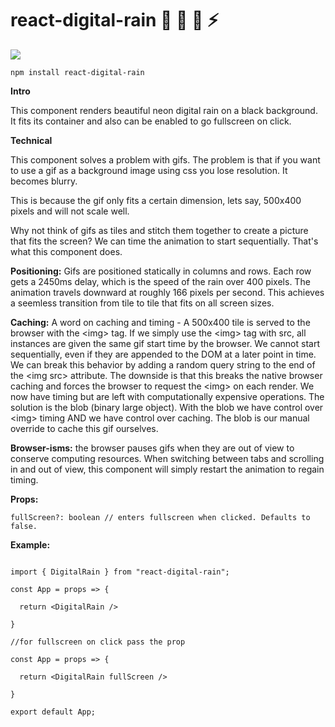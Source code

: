 # react-digital-rain 💊 🔴 🔵 ⚡

<img src="./src/digital_rain.gif">

```
npm install react-digital-rain
```

**Intro**

This component renders beautiful neon digital rain on a black background.  It fits its container and also can be enabled to go fullscreen on click.


**Technical**

This component solves a problem with gifs. The problem is that if you want to use a gif as a background image using css you lose resolution.  It becomes blurry. 

This is because the gif only fits a certain dimension, lets say, 500x400 pixels and will not scale well.

Why not think of gifs as tiles and stitch them together to create a picture that fits the screen? We can time the animation to start sequentially.  That's what this component does.

**Positioning:** Gifs are positioned statically in columns and rows. Each row gets a 2450ms delay, which is the speed of the rain over 400 pixels.   The animation travels downward at roughly 166 pixels per second. This achieves a seemless transition from tile to tile that fits on all screen sizes.

**Caching:** A word on caching and timing - A 500x400 tile is served to the browser with the \<img> tag. If we simply use the \<img> tag with src, all instances are given the same gif start time by the browser.  We cannot start sequentially, even if they are appended to the DOM at a later point in time. We can break this behavior by adding a random query string to the end of the \<img src> attribute.  The downside is that this breaks the native browser caching and forces the browser to request the \<img> on each render.  We now have timing but are left with computationally expensive operations. The solution is the blob (binary large object).  With the blob we have control over \<img> timing AND we have control over caching.  The blob is our manual override to cache this gif ourselves.

**Browser-isms:** the browser pauses gifs when they are out of view to conserve computing resources. When switching between tabs and scrolling in and out of view, this component will simply restart the animation to regain timing.

**Props:**

```
fullScreen?: boolean // enters fullscreen when clicked. Defaults to false.
```

**Example:**

```

import { DigitalRain } from "react-digital-rain";

const App = props => {

  return <DigitalRain />

}

//for fullscreen on click pass the prop

const App = props => {

  return <DigitalRain fullScreen />

}

export default App;
```
